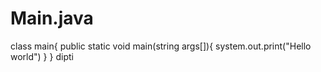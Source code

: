 # Main.java
class main{
public static void main(string args[]){
system.out.print("Hello world")
}
}
dipti
